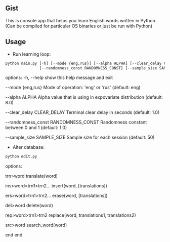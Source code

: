## Gist
This is console app that helps you learn English words written in Python.
(Can be compiled for particular OS binaries or just be run with Python) 
## Usage
- Run learning loop:
```python
python main.py [-h] [--mode {eng,rus}] [--alpha ALPHA] [--clear_delay CLEAR_DELAY]
               [--randomness_const RANDOMNESS_CONST] [--sample_size SAMPLE_SIZE]
```
options:
  -h, --help            show this help message and exit
  
  --mode {eng,rus}      Mode of operation: 'eng' or 'rus' (default: eng)
  
  --alpha ALPHA         Alpha value that is using in expovariate distribution (default: 8.0)
  
  --clear_delay CLEAR_DELAY
                        Terminal clear delay in seconds (default: 1.0)
  
  --randomness_const RANDOMNESS_CONST
                        Randomness constant between 0 and 1 (default: 1.0)
  
  --sample_size SAMPLE_SIZE
                        Sample size for each session (default: 50)

- Alter database:
```python
python edit.py
```
options:

trn>word              translate(word)

ins>word>trn1>trn2... insert(word, [translations])

ers>word>trn1>trn2... erase(word, [translations])

del>word              delete(word)

rep>word>trn1>trn2    replace(word, translations1, translations2)

src>word              search_word(word)

end                   end